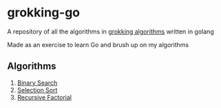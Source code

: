 # grokking-go
A repository of all the algorithms in [grokking algorithms](https://www.manning.com/books/grokking-algorithms) written in golang

Made as an exercise to learn Go and brush up on my algorithms

## Algorithms
1. [Binary Search](./binarySearch.go)
2. [Selection Sort](./selectionSort.go)
3. [Recursive Factorial](./recursiveFactorial.go)